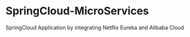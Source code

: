 # SpringCloud-MicroServices
SpringCloud Application by integrating Netflix Eureka and Alibaba Cloud
